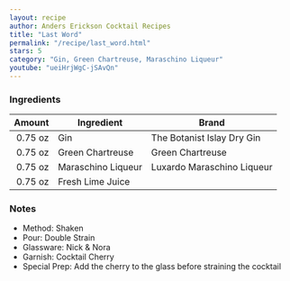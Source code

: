 ```yaml
---
layout: recipe
author: Anders Erickson Cocktail Recipes
title: "Last Word"
permalink: "/recipe/last_word.html"
stars: 5
category: "Gin, Green Chartreuse, Maraschino Liqueur"
youtube: "ueiHrjWgC-jSAvQn"
---
```


### Ingredients

|  Amount | Ingredient         | Brand                      |
| ------: | ------------------ | -------------------------- |
| 0.75 oz | Gin                | The Botanist Islay Dry Gin |
| 0.75 oz | Green Chartreuse   | Green Chartreuse           |
| 0.75 oz | Maraschino Liqueur | Luxardo Maraschino Liqueur |
| 0.75 oz | Fresh Lime Juice   |

### Notes

- Method: Shaken
- Pour: Double Strain
- Glassware: Nick & Nora
- Garnish: Cocktail Cherry
- Special Prep: Add the cherry to the glass before straining the cocktail
